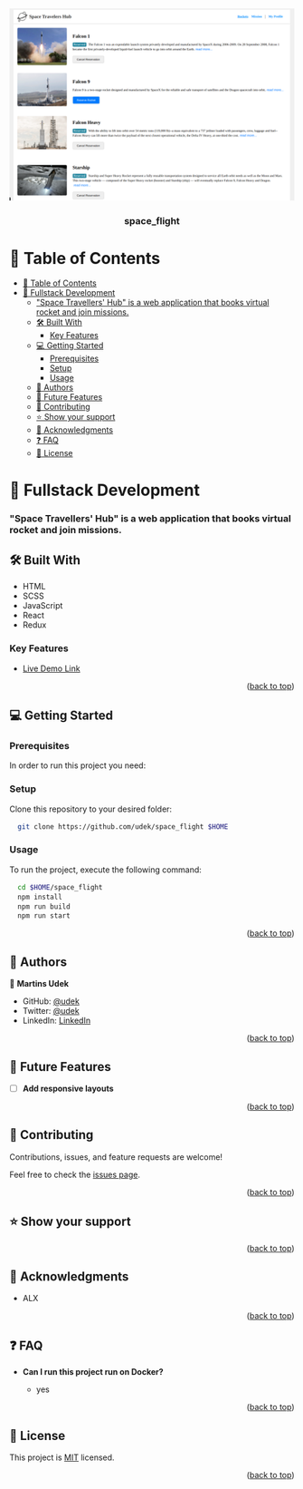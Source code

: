 <div align="center">

  <img src="Screenshot.png" alt="overview" width="auto"  height="auto" />
  <br/>

  <h3><b>space_flight</b></h3>

</div>

# 📗 Table of Contents

- [📗 Table of Contents](#-table-of-contents)
- [📖 Fullstack Development ](#-fullstack-development-)
    - ["Space Travellers' Hub" is a web application that books virtual rocket and join missions.](#space-travellers-hub-is-a-web-application-that-books-virtual-rocket-and-join-missions)
  - [🛠  Built With ](#--built-with-)
    - [Key Features ](#key-features-)
  - [💻 Getting Started ](#-getting-started-)
    - [Prerequisites](#prerequisites)
    - [Setup](#setup)
    - [Usage](#usage)
  - [👥 Authors ](#-authors-)
  - [🔭 Future Features ](#-future-features-)
  - [🤝 Contributing ](#-contributing-)
  - [⭐️ Show your support ](#️-show-your-support-)
  - [🙏 Acknowledgments ](#-acknowledgments-)
  - [❓ FAQ ](#-faq-)
  - [📝 License ](#-license-)


# 📖 Fullstack Development <a name="Space Flight"></a>

### "Space Travellers' Hub" is a web application that books virtual rocket and join missions.

## 🛠  Built With <a name="built-with"></a>
- HTML
- SCSS
- JavaScript
- React
- Redux
### Key Features <a name="key-features"></a>
- [Live Demo Link](https://space-2cht.onrender.com)

<p align="right">(<a href="#readme-top">back to top</a>)</p>

## 💻 Getting Started <a name="getting-started"></a>

### Prerequisites

In order to run this project you need:

### Setup

Clone this repository to your desired folder:
```sh
  git clone https://github.com/udek/space_flight $HOME
```
### Usage

To run the project, execute the following command:

```sh
  cd $HOME/space_flight
  npm install
  npm run build
  npm run start
```

<p align="right">(<a href="#readme-top">back to top</a>)</p>


## 👥 Authors <a name="authors"></a>
👤 **Martins Udek**
- GitHub: [@udek](https://github.com/udek)
- Twitter: [@udek](https://twitter.com/udek)
- LinkedIn: [LinkedIn](https://linkedin.com/in/udek)

<p align="right">(<a href="#readme-top">back to top</a>)</p>


## 🔭 Future Features <a name="future-features"></a>

- [ ] **Add responsive layouts**

<p align="right">(<a href="#readme-top">back to top</a>)</p>

## 🤝 Contributing <a name="contributing"></a>

Contributions, issues, and feature requests are welcome!

Feel free to check the [issues page](https://github.com/udek/space_flight/issues).

<p align="right">(<a href="#readme-top">back to top</a>)</p>



## ⭐️ Show your support <a name="support"></a>

<p align="right">(<a href="#readme-top">back to top</a>)</p>


## 🙏 Acknowledgments <a name="acknowledgements"></a>
- ALX

<p align="right">(<a href="#readme-top">back to top</a>)</p>

## ❓ FAQ <a name="faq"></a>

- **Can I run this project run on Docker?**

  - yes

<p align="right">(<a href="#readme-top">back to top</a>)</p>

## 📝 License <a name="license"></a>

This project is [MIT](./LICENSE) licensed.

<p align="right">(<a href="#readme-top">back to top</a>)</p>

